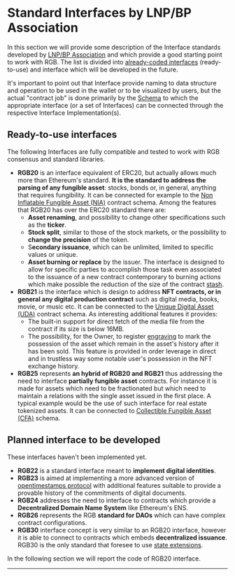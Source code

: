 # Standard Interfaces by LNP/BP Association

In this section we will provide some description of the Interface standards developed by [LNP/BP Association](https://www.lnp-bp.org/) and which provide a good starting point to work with RGB. The list is divided  into [already-coded interfaces](https://github.com/RGB-WG/rgb-std/tree/master/src/interface) (ready-to-use) and interface which will be developed in the future.&#x20;

It's important to point out that Interface provide naming to data structure and operation to be used in the wallet or to be visualized by users, but the actual "contract job" is done primarily by the [Schema](../schema/) to which the appropriate interface (or a set of Interfaces) can be connected through the respective Interface Implementation(s). &#x20;

## Ready-to-use interfaces

The following Interfaces are fully compatible and tested to work with RGB consensus and standard libraries.

* **RGB20** is an interface equivalent of ERC20, but actually allows much more than Ethereum's standard. **It is the standard to address the parsing of any fungible asset**: stocks, bonds or, in general, anything that requires fungibility. It can be connected for example to the [Non Inflatable Fungible Asset (NIA)](https://github.com/RGB-WG/rgb-schemata/blob/master/src/nia.rs) contract schema. Among the features that RGB20 has over the ERC20 standard there are:
  * **Asset renaming**, and possibility to change other specifications such as the **ticker**.&#x20;
  * **Stock split**, similar to those of the stock markets, or the possibility to **change the precision** of the token.
  * S**econdary issuance**, which can be unlimited, limited to specific values or unique.&#x20;
  * **Asset burning or replace** by the issuer.  The interface is designed to allow for specific parties to accomplish those task even associated to the issuance of a new contract contemporary to burning actions which make possible the reduction of the size of the contract [stash](../../annexes/glossary.md#stash).
* **RGB21** is the interface which is design to address **NFT contracts, or in general any digital production contract** such as digital media, books, movie, or music etc. It can be connected to the [Unique Digital Asset (UDA)](https://github.com/RGB-WG/rgb-schemata/blob/master/src/uda.rs) contract schema. As interesting additional features it provides:
  * The built-in support for direct fetch of the media file from the contract if its size is below 16MB.
  * The possibility, for the Owner, to register [engraving](../../annexes/glossary.md#engraving) to mark the possession of the asset which remain in the asset's history after it has been sold. This feature is provided in order leverage in direct and in trustless way some notable user's possession in the NFT exchange history.
* **RGB25** represents **an hybrid of RGB20 and RGB21** thus addressing the need to interface **partially fungible asset** contracts.  For instance it is made for assets which need to be fractionated but which need to maintain a relations with the single asset issued in the first place. A typical example would be the use of such interface for real estate tokenized assets. It can be connected to  [Collectible Fungible Asset (CFA)](https://github.com/RGB-WG/rgb-schemata/blob/master/src/cfa.rs) schema.

## Planned interface to be developed

These interfaces haven't been implemented yet.

* **RGB22** is a standard interface meant to **implement digital identities**.&#x20;
* **RGB23** is aimed at implementing a more advanced version of [opentimestamps protocol](https://opentimestamps.org/) with additional features suitable to provide a provable history of the commitments of digital documents.
* **RGB24** addresses the need to interface to contracts which provide a **Decentralized Domain Name System** like Ethereum's ENS.
* **RGB26** represents the RGB **standard for DAOs** which can have complex contract configurations.
* **RGB30** interface concept is very similar to an RGB20 interface, however it is able to connect to contracts which embeds **decentralized issuance**. RGB30 is the only standard that foresee to use [state extensions](../../annexes/glossary.md#state-extension).

In the following section we will report the code of RGB20 interface.

***

